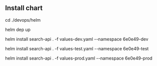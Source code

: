 ## Install chart
cd ./devops/helm

helm dep up

helm install search-api . -f values-dev.yaml --namespace 6e0e49-dev

helm install search-api . -f values-test.yaml --namespace 6e0e49-test

helm install search-api . -f values-prod.yaml --namespace 6e0e49-prod

